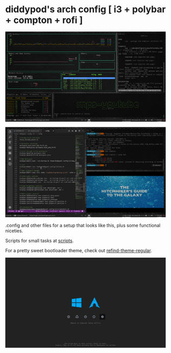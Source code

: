 # diddypod's arch config [ i3 + polybar + compton + rofi ]

![diddypod's setup](screenshots/diddypod.png "diddypod's setup")

![diddypod's setup 2](screenshots/diddypod2.png "diddypod's setup 2")

.config and other files for a setup that looks like this, plus some functional niceties.

Scripts for small tasks at [scripts](scripts).

For a pretty sweet bootloader theme, check out [refind-theme-regular](https://github.com/bobafetthotmail/refind-theme-regular).

![diddypod's bootloader](screenshots/refind.bmp "diddypod's bootloader")